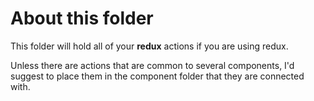 # About this folder
This folder will hold all of your **redux** actions if you are using redux.

Unless there are actions that are common to several components, I'd suggest to place them in the component folder that they are connected with.
